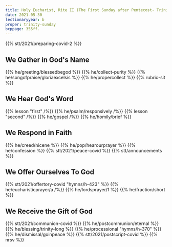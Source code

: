 ```yaml
---
title: Holy Eucharist, Rite II (The First Sunday after Pentecost- Trinity Sunday)
date: 2021-05-30
lectionaryyear: b
proper: trinity-sunday
bcppage: 355ff.
---
```

{{% stt/2021/preparing-covid-2 %}}

## We Gather in God's Name
{{% he/greeting/blessedbegod %}}
{{% he/collect-purity %}}
{{% he/songofpraise/gloriaexcelsis %}}
{{% he/propercollect %}}
{{% rubric-sit %}}

## We Hear God's Word
{{% lesson "first" /%}}
{{% he/psalm/responsively /%}}
{{% lesson "second" /%}}
{{% he/gospel /%}}
{{% he/homily/brief %}}

## We Respond in Faith
{{% he/creed/nicene %}}
{{% he/pop/hearourprayer %}}
{{% he/confession %}}
{{% stt/2021/peace-covid %}}
{{% stt/announcements %}}

## We Offer Ourselves To God
{{% stt/2021/offertory-covid "hymns/h-423" %}}
{{% he/eucharisticprayer/a /%}}
{{% he/lordsprayer/1 %}}
{{% he/fraction/short %}}

## We Receive the Gift of God
{{% stt/2021/communion-covid %}}
{{% he/postcommunion/eternal %}}
{{% he/blessing/trinity-long %}}
{{% he/processional "hymns/h-370" %}}
{{% he/dismissal/goinpeace %}}
{{% stt/2021/postscript-covid %}}
{{% nrsv %}}
